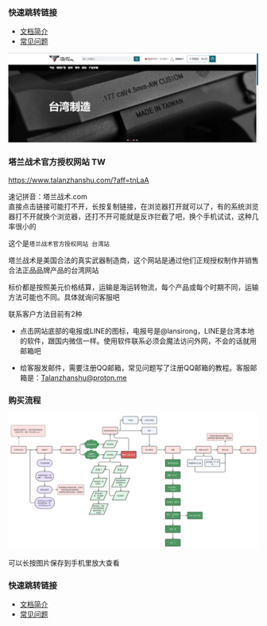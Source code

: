 ### 快速跳转链接
* [文档简介](/)
* [常见问题](/use/faq)

![](../img/talanzhanshu.png)

### 塔兰战术官方授权网站 TW
https://www.talanzhanshu.com/?aff=tnLaA 


速记拼音：塔兰战术.com   
直接点击链接可能打不开，长按复制链接，在浏览器打开就可以了，有的系统浏览器打不开就换个浏览器，还打不开可能就是反诈拦截了吧，换个手机试试，这种几率很小的


这个是`塔兰战术官方授权网站 台湾站`

塔兰战术是美国合法的真实武器制造商，这个网站是通过他们正规授权制作并销售合法正品品牌产品的台湾网站

标价都是按照美元价格结算，运输是海运转物流，每个产品或每个时期不同，运输方法可能也不同。具体就询问客服吧

联系客户方法目前有2种

- 点击网站底部的电报或LINE的图标，电报号是@lansirong，LINE是台湾本地的软件，跟国内微信一样。使用软件联系必须会魔法访问外网，不会的话就用邮箱吧

- 给客服发邮件，需要注册QQ邮箱，常见问题写了注册QQ邮箱的教程。客服邮箱是：Talanzhanshu@proton.me


### 购买流程

![](../img/liucheng.png)

可以长按图片保存到手机里放大查看

### 快速跳转链接
* [文档简介](/)
* [常见问题](/use/faq)
